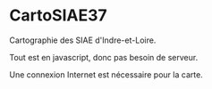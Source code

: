 # CartoSIAE37
Cartographie des SIAE d'Indre-et-Loire.

Tout est en javascript, donc pas besoin de serveur.

Une connexion Internet est nécessaire pour la carte.
